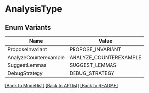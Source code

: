 # AnalysisType

## Enum Variants

| Name | Value |
|---- | -----|
| ProposeInvariant | PROPOSE_INVARIANT |
| AnalyzeCounterexample | ANALYZE_COUNTEREXAMPLE |
| SuggestLemmas | SUGGEST_LEMMAS |
| DebugStrategy | DEBUG_STRATEGY |


[[Back to Model list]](../README.md#documentation-for-models) [[Back to API list]](../README.md#documentation-for-api-endpoints) [[Back to README]](../README.md)


